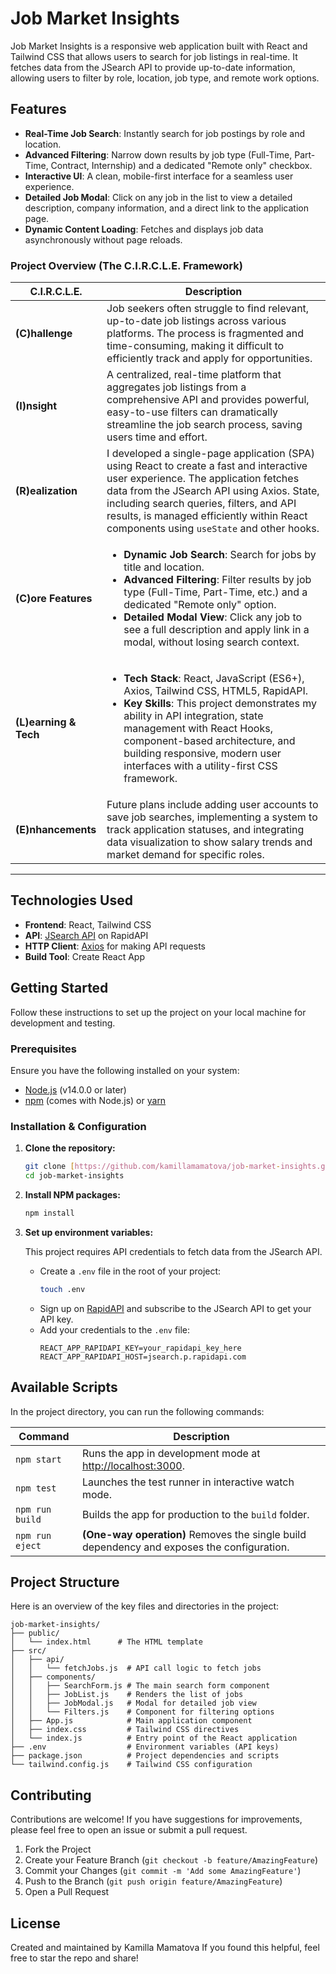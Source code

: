 # Job Market Insights

Job Market Insights is a responsive web application built with React and Tailwind CSS that allows users to search for job listings in real-time. It fetches data from the JSearch API to provide up-to-date information, allowing users to filter by role, location, job type, and remote work options.

## Features

-   **Real-Time Job Search**: Instantly search for job postings by role and location.
-   **Advanced Filtering**: Narrow down results by job type (Full-Time, Part-Time, Contract, Internship) and a dedicated "Remote only" checkbox.
-   **Interactive UI**: A clean, mobile-first interface for a seamless user experience.
-   **Detailed Job Modal**: Click on any job in the list to view a detailed description, company information, and a direct link to the application page.
-   **Dynamic Content Loading**: Fetches and displays job data asynchronously without page reloads.

### Project Overview (The C.I.R.C.L.E. Framework)

| C.I.R.C.L.E.      | Description                                                                                                                                                                                                                                                                                                                         |
| ----------------- | ----------------------------------------------------------------------------------------------------------------------------------------------------------------------------------------------------------------------------------------------------------------------------------------------------------------------------------- |
| **(C)hallenge** | Job seekers often struggle to find relevant, up-to-date job listings across various platforms. The process is fragmented and time-consuming, making it difficult to efficiently track and apply for opportunities.                                                                                                                    |
| **(I)nsight** | A centralized, real-time platform that aggregates job listings from a comprehensive API and provides powerful, easy-to-use filters can dramatically streamline the job search process, saving users time and effort.                                                                                                                   |
| **(R)ealization** | I developed a single-page application (SPA) using React to create a fast and interactive user experience. The application fetches data from the JSearch API using Axios. State, including search queries, filters, and API results, is managed efficiently within React components using `useState` and other hooks.                     |
| **(C)ore Features** | <ul><li>**Dynamic Job Search**: Search for jobs by title and location.</li><li>**Advanced Filtering**: Filter results by job type (Full-Time, Part-Time, etc.) and a dedicated "Remote only" option.</li><li>**Detailed Modal View**: Click any job to see a full description and apply link in a modal, without losing search context.</li></ul> |
| **(L)earning & Tech** | <ul><li>**Tech Stack**: React, JavaScript (ES6+), Axios, Tailwind CSS, HTML5, RapidAPI.</li><li>**Key Skills**: This project demonstrates my ability in API integration, state management with React Hooks, component-based architecture, and building responsive, modern user interfaces with a utility-first CSS framework.</li></ul> |
| **(E)nhancements** | Future plans include adding user accounts to save job searches, implementing a system to track application statuses, and integrating data visualization to show salary trends and market demand for specific roles.                                                                                                                  |

---

## Technologies Used

-   **Frontend**: React, Tailwind CSS
-   **API**: [JSearch API](https://rapidapi.com/jsearch/api/jsearch) on RapidAPI
-   **HTTP Client**: [Axios](https://axios-http.com/) for making API requests
-   **Build Tool**: Create React App

## Getting Started

Follow these instructions to set up the project on your local machine for development and testing.

### Prerequisites

Ensure you have the following installed on your system:

-   [Node.js](https://nodejs.org/en/) (v14.0.0 or later)
-   [npm](https://www.npmjs.com/get-npm) (comes with Node.js) or [yarn](https://yarnpkg.com/)

### Installation & Configuration

1.  **Clone the repository:**
    ```sh
    git clone [https://github.com/kamillamamatova/job-market-insights.git](https://github.com/kamillamamatova/job-market-insights.git)
    cd job-market-insights
    ```

2.  **Install NPM packages:**
    ```sh
    npm install
    ```

3.  **Set up environment variables:**

    This project requires API credentials to fetch data from the JSearch API.

    -   Create a `.env` file in the root of your project:
        ```sh
        touch .env
        ```
    -   Sign up on [RapidAPI](https://rapidapi.com/jsearch/api/jsearch) and subscribe to the JSearch API to get your API key.
    -   Add your credentials to the `.env` file:
        ```plaintext
        REACT_APP_RAPIDAPI_KEY=your_rapidapi_key_here
        REACT_APP_RAPIDAPI_HOST=jsearch.p.rapidapi.com
        ```

## Available Scripts

In the project directory, you can run the following commands:

| Command         | Description                                                                              |
| --------------- | ---------------------------------------------------------------------------------------- |
| `npm start`     | Runs the app in development mode at [http://localhost:3000](http://localhost:3000).       |
| `npm test`      | Launches the test runner in interactive watch mode.                                      |
| `npm run build` | Builds the app for production to the `build` folder.                                     |
| `npm run eject` | **(One-way operation)** Removes the single build dependency and exposes the configuration. |

## Project Structure

Here is an overview of the key files and directories in the project:

```
job-market-insights/
├── public/
│   └── index.html      # The HTML template
├── src/
│   ├── api/
│   │   └── fetchJobs.js  # API call logic to fetch jobs
│   ├── components/
│   │   ├── SearchForm.js # The main search form component
│   │   ├── JobList.js    # Renders the list of jobs
│   │   ├── JobModal.js   # Modal for detailed job view
│   │   └── Filters.js    # Component for filtering options
│   ├── App.js            # Main application component
│   ├── index.css         # Tailwind CSS directives
│   └── index.js          # Entry point of the React application
├── .env                  # Environment variables (API keys)
├── package.json          # Project dependencies and scripts
└── tailwind.config.js    # Tailwind CSS configuration
```

## Contributing

Contributions are welcome! If you have suggestions for improvements, please feel free to open an issue or submit a pull request.

1.  Fork the Project
2.  Create your Feature Branch (`git checkout -b feature/AmazingFeature`)
3.  Commit your Changes (`git commit -m 'Add some AmazingFeature'`)
4.  Push to the Branch (`git push origin feature/AmazingFeature`)
5.  Open a Pull Request

## License

Created and maintained by Kamilla Mamatova
If you found this helpful, feel free to star the repo and share!
